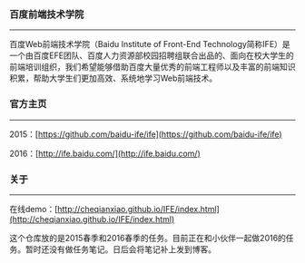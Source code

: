 ### 百度前端技术学院
***
百度Web前端技术学院（Baidu Institute of Front-End Technology简称IFE）是一个由百度EFE团队、百度人力资源部校园招聘组联合出品的、面向在校大学生的前端培训组织，我们希望能够借助百度大量优秀的前端工程师以及丰富的前端知识积累，帮助大学生们更加高效、系统地学习Web前端技术。

### 官方主页
***

2015：[https://github.com/baidu-ife/ife](https://github.com/baidu-ife/ife)

2016：[http://ife.baidu.com/](http://ife.baidu.com/)

### 关于

***
在线demo：[http://cheqianxiao.github.io/IFE/index.html](http://cheqianxiao.github.io/IFE/index.html)

这个仓库放的是2015春季和2016春季的任务。目前正在和小伙伴一起做2016的任务。暂时还没有做任务笔记。日后会将笔记补上发到博客。
